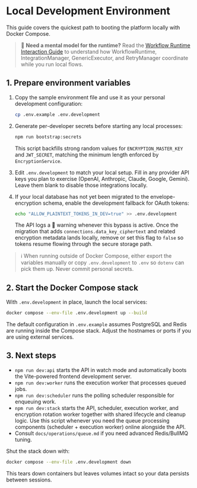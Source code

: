 # Local Development Environment

This guide covers the quickest path to booting the platform locally with Docker Compose.

> 📘 **Need a mental model for the runtime?** Read the [Workflow Runtime Interaction Guide](./architecture/workflow-runtime-interactions.md) to understand how WorkflowRuntime, IntegrationManager, GenericExecutor, and RetryManager coordinate while you run local flows.

## 1. Prepare environment variables

1. Copy the sample environment file and use it as your personal development configuration:
   ```bash
   cp .env.example .env.development
   ```
2. Generate per-developer secrets before starting any local processes:
   ```bash
   npm run bootstrap:secrets
   ```
   This script backfills strong random values for `ENCRYPTION_MASTER_KEY` and `JWT_SECRET`, matching the minimum length enforced by `EncryptionService`.
3. Edit `.env.development` to match your local setup. Fill in any provider API keys you plan to exercise (OpenAI, Anthropic, Claude, Google, Gemini). Leave them blank to disable those integrations locally.

4. If your local database has not yet been migrated to the envelope-encryption schema, enable the development fallback for OAuth tokens:

   ```bash
   echo "ALLOW_PLAINTEXT_TOKENS_IN_DEV=true" >> .env.development
   ```

   The API logs a 🚨 warning whenever this bypass is active. Once the migration that adds `connections.data_key_ciphertext` and related encryption metadata lands locally, remove or set this flag to `false` so tokens resume flowing through the secure storage path.

> ℹ️  When running outside of Docker Compose, either export the variables manually or copy `.env.development` to `.env` so `dotenv` can pick them up. Never commit personal secrets.

## 2. Start the Docker Compose stack

With `.env.development` in place, launch the local services:

```bash
docker compose --env-file .env.development up --build
```

The default configuration in `.env.example` assumes PostgreSQL and Redis are running inside the Compose stack. Adjust the hostnames or ports if you are using external services.

## 3. Next steps

- `npm run dev:api` starts the API in watch mode and automatically boots the Vite-powered frontend
  development server.
- `npm run dev:worker` runs the execution worker that processes queued jobs.
- `npm run dev:scheduler` runs the polling scheduler responsible for enqueuing work.
- `npm run dev:stack` starts the API, scheduler, execution worker, and encryption rotation worker
  together with shared lifecycle and cleanup logic. Use this script whenever you need the queue
  processing components (scheduler + execution worker) online alongside the API.
- Consult `docs/operations/queue.md` if you need advanced Redis/BullMQ tuning.

Shut the stack down with:

```bash
docker compose --env-file .env.development down
```

This tears down containers but leaves volumes intact so your data persists between sessions.
